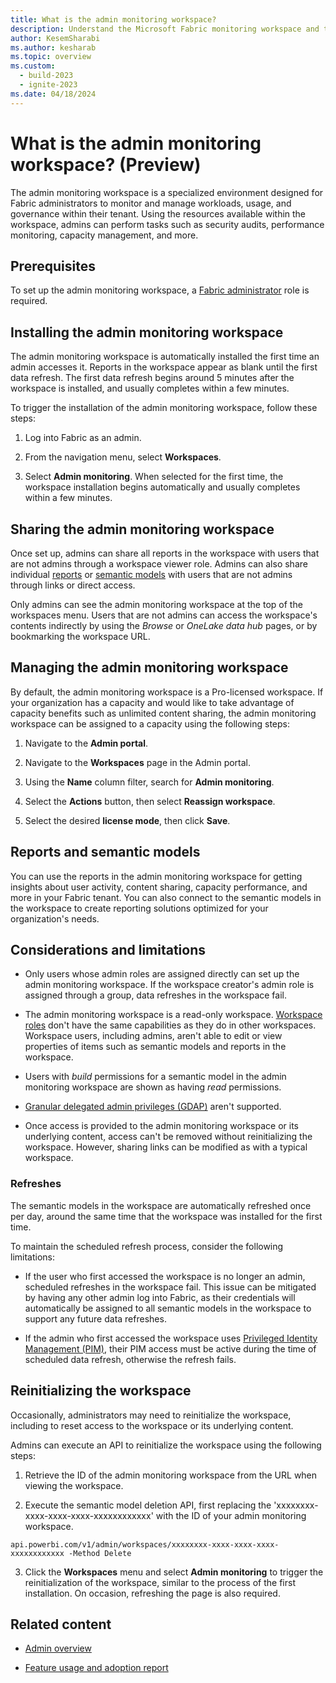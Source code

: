 ```yaml
---
title: What is the admin monitoring workspace?
description: Understand the Microsoft Fabric monitoring workspace and the reports it holds.
author: KesemSharabi
ms.author: kesharab
ms.topic: overview
ms.custom:
  - build-2023
  - ignite-2023
ms.date: 04/18/2024
---
```


# What is the admin monitoring workspace? (Preview)

The admin monitoring workspace is a specialized environment designed for Fabric administrators to monitor and manage workloads, usage, and governance within their tenant. Using the resources available within the workspace, admins can perform tasks such as security audits, performance monitoring, capacity management, and more.

## Prerequisites

To set up the admin monitoring workspace, a [Fabric administrator](microsoft-fabric-admin.md#power-platform-and-fabric-admin-roles) role is required.

## Installing the admin monitoring workspace

The admin monitoring workspace is automatically installed the first time an admin accesses it. Reports in the workspace appear as blank until the first data refresh. The first data refresh begins around 5 minutes after the workspace is installed, and usually completes within a few minutes.

To trigger the installation of the admin monitoring workspace, follow these steps:

1. Log into Fabric as an admin.

2. From the navigation menu, select **Workspaces**.

3. Select **Admin monitoring**. When selected for the first time, the workspace installation begins automatically and usually completes within a few minutes.

## Sharing the admin monitoring workspace

Once set up, admins can share all reports in the workspace with users that are not admins through a workspace viewer role. Admins can also share individual [reports](/power-bi/collaborate-share/service-share-dashboards) or [semantic models](/power-bi/connect-data/service-datasets-share) with users that are not admins through links or direct access.

Only admins can see the admin monitoring workspace at the top of the workspaces menu. Users that are not admins can access the workspace's contents indirectly by using the _Browse_ or _OneLake data hub_ pages, or by bookmarking the workspace URL.

## Managing the admin monitoring workspace

By default, the admin monitoring workspace is a Pro-licensed workspace. If your organization has a capacity and would like to take advantage of capacity benefits such as unlimited content sharing, the admin monitoring workspace can be assigned to a capacity using the following steps:

1. Navigate to the **Admin portal**.
   
2. Navigate to the **Workspaces** page in the Admin portal.
   
3. Using the **Name** column filter, search for **Admin monitoring**.
   
4. Select the **Actions** button, then select **Reassign workspace**.
   
5. Select the desired **license mode**, then click **Save**.

## Reports and semantic models

You can use the reports in the admin monitoring workspace for getting insights about user activity, content sharing, capacity performance, and more in your Fabric tenant. You can also connect to the semantic models in the workspace to create reporting solutions optimized for your organization's needs.

## Considerations and limitations

* Only users whose admin roles are assigned directly can set up the admin monitoring workspace. If the workspace creator's admin role is assigned through a group, data refreshes in the workspace fail.

* The admin monitoring workspace is a read-only workspace. [Workspace roles](/power-bi/collaborate-share/service-roles-new-workspaces#workspace-roles) don't have the same capabilities as they do in other workspaces. Workspace users, including admins, aren't able to edit or view properties of items such as semantic models and reports in the workspace.

* Users with _build_ permissions for a semantic model in the admin monitoring workspace are shown as having _read_ permissions.

* [Granular delegated admin privileges (GDAP)](/partner-center/gdap-introduction) aren't supported.

* Once access is provided to the admin monitoring workspace or its underlying content, access can't be removed without reinitializing the workspace. However, sharing links can be modified as with a typical workspace.

### Refreshes

The semantic models in the workspace are automatically refreshed once per day, around the same time that the workspace was installed for the first time.

To maintain the scheduled refresh process, consider the following limitations:

* If the user who first accessed the workspace is no longer an admin, scheduled refreshes in the workspace fail. This issue can be mitigated by having any other admin log into Fabric, as their credentials will automatically be assigned to all semantic models in the workspace to support any future data refreshes.

* If the admin who first accessed the workspace uses [Privileged Identity Management (PIM)](/entra/id-governance/privileged-identity-management/pim-configure), their PIM access must be active during the time of scheduled data refresh, otherwise the refresh fails.

## Reinitializing the workspace

Occasionally, administrators may need to reinitialize the workspace, including to reset access to the workspace or its underlying content.

Admins can execute an API to reinitialize the workspace using the following steps:

1) Retrieve the ID of the admin monitoring workspace from the URL when viewing the workspace.

2) Execute the semantic model deletion API, first replacing the 'xxxxxxxx-xxxx-xxxx-xxxx-xxxxxxxxxxxx' with the ID of your admin monitoring workspace.
   
`
   api.powerbi.com/v1/admin/workspaces/xxxxxxxx-xxxx-xxxx-xxxx-xxxxxxxxxxxx -Method Delete
`

3) Click the **Workspaces** menu and select **Admin monitoring** to trigger the reinitialization of the workspace, similar to the process of the first installation. On occasion, refreshing the page is also required.

## Related content

* [Admin overview](microsoft-fabric-admin.md)

* [Feature usage and adoption report](feature-usage-adoption.md)
